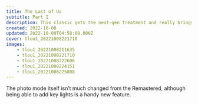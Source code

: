 ```yaml
---
title: The Last of Us
subtitle: Part I
description: This classic gets the next-gen treatment and really brings out the details.
created: 2022-10-08
updated: 2022-10-09T04:58:08.000Z
cover: tlou1_20221008221710
images:
    - tlou1_20221008211635
    - tlou1_20221008221710
    - tlou1_20221008222606
    - tlou1_20221008224151
    - tlou1_20221008225808
---
```


The photo mode itself isn’t much changed from the Remastered, although being able to add key lights is a handy new feature.
